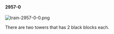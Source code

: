 #### 2957-0
![train-2957-0-0.png](https://github.com/lil-lab/nlvr/raw/master/nlvr/train/images/1/train-2957-0-0.png "train-2957-0-0.png")

There are two towers that has 2 black blocks each.